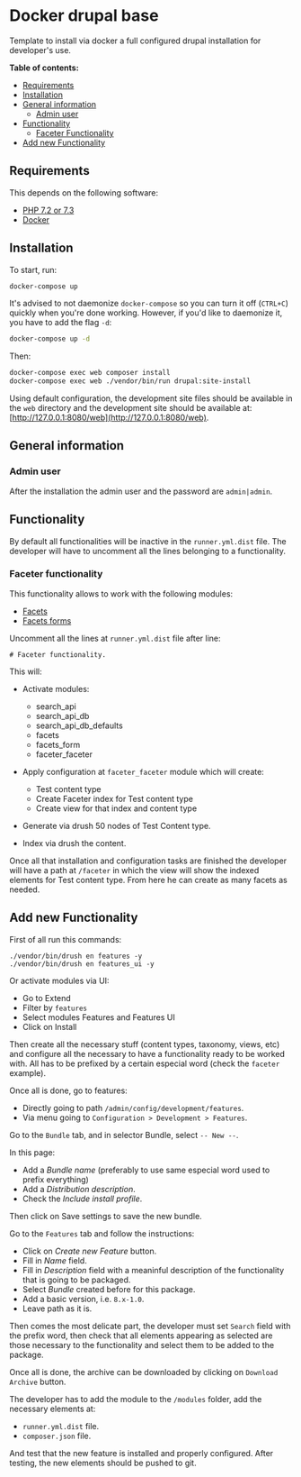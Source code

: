 # Docker drupal base

Template to install via docker a full configured drupal installation for developer's use.

**Table of contents:**

- [Requirements](#requirements)
- [Installation](#installation)
- [General information](#general_information)
  - [Admin user](#admin_user)
- [Functionality](#functionality)
  - [Faceter Functionality](#faceter_functionality)
- [Add new Functionality](#add_new_functionality)

## Requirements

This depends on the following software:

* [PHP 7.2 or 7.3](http://php.net/)
* [Docker](https://www.docker.com/)

## Installation

To start, run:

```bash
docker-compose up
```

It's advised to not daemonize `docker-compose` so you can turn it off (`CTRL+C`) quickly when you're done working.
However, if you'd like to daemonize it, you have to add the flag `-d`:

```bash
docker-compose up -d
```

Then:

```bash
docker-compose exec web composer install
docker-compose exec web ./vendor/bin/run drupal:site-install
```

Using default configuration, the development site files should be available in the `web` directory and the development site
should be available at: [http://127.0.0.1:8080/web](http://127.0.0.1:8080/web).

## General information

### Admin user

After the installation the admin user and the password are `admin|admin`.

## Functionality

By default all functionalities will be inactive in the `runner.yml.dist` file. The developer will have to uncomment all the lines belonging to a functionality.

### Faceter functionality

This functionality allows to work with the following modules:

* [Facets](https://www.drupal.org/project/facets)
* [Facets forms](https://www.drupal.org/project/facets_form)

Uncomment all the lines at `runner.yml.dist` file after line:
```
# Faceter functionality.
```

This will:

* Activate modules:

  * search_api
  * search_api_db
  * search_api_db_defaults
  * facets
  * facets_form
  * faceter_faceter

* Apply configuration at `faceter_faceter` module which will create:

  * Test content type
  * Create Faceter index for Test content type
  * Create view for that index and content type

* Generate via drush 50 nodes of Test Content type.
* Index via drush the content.

Once all that installation and configuration tasks are finished the developer will have a path at `/faceter` in which the view will show the indexed elements for Test content type. From here he can create as many facets as needed.

## Add new Functionality

First of all run this commands:

```
./vendor/bin/drush en features -y
./vendor/bin/drush en features_ui -y
```

Or activate modules via UI:

* Go to Extend
* Filter by `features`
* Select modules Features and Features UI
* Click on Install

Then create all the necessary stuff (content types, taxonomy, views, etc) and configure all the necessary to have a functionality ready to be worked with. All has to be prefixed by a certain especial word (check the `faceter` example).

Once all is done, go to features:

* Directly going to path `/admin/config/development/features`.
* Via menu going to `Configuration > Development > Features`.

Go to the `Bundle` tab, and in selector Bundle, select `-- New --`.

In this page:

* Add a *Bundle name* (preferably to use same especial word used to prefix everything)
* Add a *Distribution description*.
* Check the *Include install profile*.

Then click on Save settings to save the new bundle.

Go to the `Features` tab and follow the instructions:

* Click on *Create new Feature* button.
* Fill in *Name* field.
* Fill in *Description* field with a meaninful description of the functionality that is going to be packaged.
* Select *Bundle* created before for this package.
* Add a basic version, i.e. `8.x-1.0`.
* Leave path as it is.

Then comes the most delicate part, the developer must set `Search` field with the prefix word, then check that all elements appearing as selected are those necessary to the functionality and select them to be added to the package.

Once all is done, the archive can be downloaded by clicking on `Download Archive` button.

The developer has to add the module to the `/modules` folder, add the necessary elements at:

* `runner.yml.dist` file.
* `composer.json` file.

And test that the new feature is installed and properly configured. After testing, the new elements should be pushed to git.
